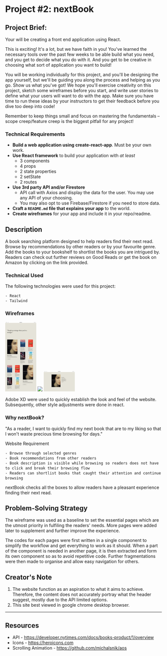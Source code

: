 # Project #2: nextBook

## Project Brief:

Your will be creating a front end application using React.

This is exciting! It's a lot, but we have faith in you! You've learned the necessary tools over the past few weeks to be able build what you need, and you get to decide what you do with it. And you get to be creative in choosing what sort of application you want to build!

You will be working individually for this project, and you'll be designing the app yourself, but we'll be guiding you along the process and helping as you go. Show us what you've got! We hope you'll exercise creativity on this project, sketch some wireframes before you start, and write user stories to define what your users will want to do with the app. Make sure you have time to run these ideas by your instructors to get their feedback before you dive too deep into code!

Remember to keep things small and focus on mastering the fundamentals – scope creep/feature creep is the biggest pitfall for any project!

### Technical Requirements
- **Build a web application using create-react-app**. Must be your own work.
- **Use React framework** to build your application with _at least_
  - 3 components
  - 4 props
  - 2 state properties
  - 2 setState
  - 2 routes
- **Use 3rd party API and/or Firestore**
  - API call with Axios and display the data for the user. You may use any API of your choosing.
  - You may also opt to use Firebase/Firestore if you need to store data.
- **Craft a `README.md` file that explains your app** to the world.
- **Create wireframes** for your app and include it in your repo/readme.

 ## Description

A book searching platform designed to help readers find their next read. Browse by recommendations by other readers or by your favourite genre. Add the books to your bookshelf to shortlist the books you are intrigued by. Readers can check out further reviews on Good Reads or get the book on Amazon by clicking on the link provided.

### Technical Used
The following technologies were used for this project:

```
- React
- Tailwind
```

### Wireframes
<img src="https://raw.githubusercontent.com/khai-rule/What-s-Next/main/src/img/home-page.png" width="100">
<img src="https://raw.githubusercontent.com/khai-rule/What-s-Next/main/src/img/overview-page.png" width="100">
<img src="https://raw.githubusercontent.com/khai-rule/What-s-Next/main/src/img/book-info-page.png" width="100">

Adobe XD were used to quickly establish the look and feel of the website. Subsequently, other style adjustments were done in react.

### Why nextBook?
"As a reader, I want to quickly find my next book that are to my liking so that I won't waste precious time browsing for days."

Website Requirement
```
- Browse through selected genres
- Book recommendations from other readers
- Book description is visible while browsing so readers does not have to click and break their browsing flow
- Readers can shortlist books that caught their attention and continue browsing
```

nextBook checks all the boxes to allow readers have a pleasant experience finding their next read.

 ## Problem-Solving Strategy

 The wireframe was used as a baseline to set the essential pages which are the utmost priority in fulfiling the readers' needs. More pages were added later to supplement and further improve the experience.

 The codes for each pages were first written in a single component to simplify the workflow and get everything to work as it should. When a part of the component is needed in another page, it is then extracted and form its own component so as to avoid repetitive code. Further fragmentations were then made to organise and allow easy navigation for others. 

 ## Creator's Note

1. The website function as an aspiration to what it aims to achieve. Therefore, the content does not accurately portray what the header suggest, mostly due to the API limited options. 
2. This site best viewed in google chrome desktop browser. 

---

## Resources
- API - https://developer.nytimes.com/docs/books-product/1/overview
- Icons - https://heroicons.com
- Scrolling Animation - https://github.com/michalsnik/aos
